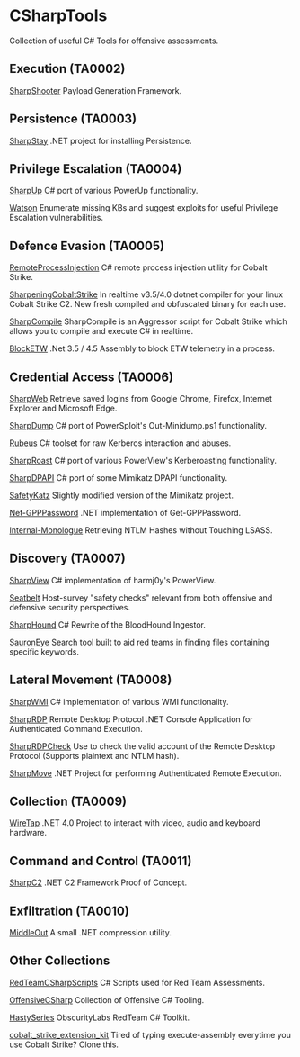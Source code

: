 # CSharpTools
Collection of useful C# Tools for offensive assessments.

## Execution (TA0002)

[SharpShooter](https://github.com/mdsecactivebreach/SharpShooter) Payload Generation Framework.

## Persistence (TA0003)

[SharpStay](https://github.com/0xthirteen/SharpStay) .NET project for installing Persistence.

## Privilege Escalation (TA0004)

[SharpUp](https://github.com/GhostPack/SharpUp) C# port of various PowerUp functionality.

[Watson](https://github.com/rasta-mouse/Watson) Enumerate missing KBs and suggest exploits for useful Privilege Escalation vulnerabilities.

## Defence Evasion (TA0005)

[RemoteProcessInjection](https://github.com/Mr-Un1k0d3r/RemoteProcessInjection) C# remote process injection utility for Cobalt Strike.

[SharpeningCobaltStrike](https://github.com/cube0x0/SharpeningCobaltStrike) In realtime v3.5/4.0 dotnet compiler for your linux Cobalt Strike C2. New fresh compiled and obfuscated binary for each use.

[SharpCompile](https://github.com/SpiderLabs/SharpCompile) SharpCompile is an Aggressor script for Cobalt Strike which allows you to compile and execute C# in realtime.

[BlockETW](https://github.com/Soledge/BlockEtw) .Net 3.5 / 4.5 Assembly to block ETW telemetry in a process.

## Credential Access (TA0006)

[SharpWeb](https://github.com/djhohnstein/SharpWeb) Retrieve saved logins from Google Chrome, Firefox, Internet Explorer and Microsoft Edge.

[SharpDump](https://github.com/GhostPack/SharpDump) C# port of PowerSploit's Out-Minidump.ps1 functionality.

[Rubeus](https://github.com/GhostPack/Rubeus) C# toolset for raw Kerberos interaction and abuses.

[SharpRoast](https://github.com/GhostPack/SharpRoast) C# port of various PowerView's Kerberoasting functionality.

[SharpDPAPI](https://github.com/GhostPack/SharpDPAPI) C# port of some Mimikatz DPAPI functionality.

[SafetyKatz](https://github.com/GhostPack/SafetyKatz) Slightly modified version of the Mimikatz project.

[Net-GPPPassword](https://github.com/outflanknl/Net-GPPPassword) .NET implementation of Get-GPPPassword.

[Internal-Monologue](https://github.com/eladshamir/Internal-Monologue) Retrieving NTLM Hashes without Touching LSASS.

## Discovery (TA0007)

[SharpView](https://github.com/tevora-threat/SharpView) C# implementation of harmj0y's PowerView.

[Seatbelt](https://github.com/GhostPack/Seatbelt) Host-survey "safety checks" relevant from both offensive and defensive security perspectives.

[SharpHound](https://github.com/BloodHoundAD/SharpHound3) C# Rewrite of the BloodHound Ingestor.

[SauronEye](https://github.com/vivami/SauronEye) Search tool built to aid red teams in finding files containing specific keywords.

## Lateral Movement (TA0008)

[SharpWMI](https://github.com/GhostPack/SharpWMI) C# implementation of various WMI functionality.

[SharpRDP](https://github.com/0xthirteen/SharpRDP) Remote Desktop Protocol .NET Console Application for Authenticated Command Execution.

[SharpRDPCheck](https://github.com/3gstudent/SharpRDPCheck) Use to check the valid account of the Remote Desktop Protocol (Supports plaintext and NTLM hash).

[SharpMove](https://github.com/0xthirteen/SharpMove) .NET Project for performing Authenticated Remote Execution.

## Collection (TA0009)

[WireTap](https://github.com/djhohnstein/WireTap) .NET 4.0 Project to interact with video, audio and keyboard hardware.

## Command and Control (TA0011)

[SharpC2](https://github.com/SharpC2/SharpC2/tree/dev) .NET C2 Framework Proof of Concept.

## Exfiltration (TA0010)

[MiddleOut](https://github.com/FortyNorthSecurity/MiddleOut) A small .NET compression utility.

## Other Collections

[RedTeamCSharpScripts](https://github.com/Mr-Un1k0d3r/RedTeamCSharpScripts) C# Scripts used for Red Team Assessments.

[OffensiveCSharp](https://github.com/matterpreter/OffensiveCSharp) Collection of Offensive C# Tooling.

[HastySeries](https://github.com/obscuritylabs/HastySeries) ObscurityLabs RedTeam C# Toolkit.

[cobalt_strike_extension_kit](https://github.com/josephkingstone/cobalt_strike_extension_kit) Tired of typing execute-assembly everytime you use Cobalt Strike? Clone this.
